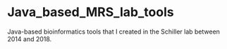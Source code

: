 # Java_based_MRS_lab_tools

Java-based bioinformatics tools that I created in the Schiller lab between 2014 and 2018. 
